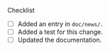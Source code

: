 <!--
Thank you for your pull request.
Below are a few things we ask you kindly to self-check. Remove checks that are not relevant and let us know if you need help with any of these.
-->
Checklist
* [ ] Added an entry in `doc/news/`. <!-- Copy the TEMPLATE.rst to mybranch.rst, fill in the relevant sections, delete the others. -->
* [ ] Added a test for this change.
* [ ] Updated the documentation.

<!--
Please add any other relevant info below:
-->
